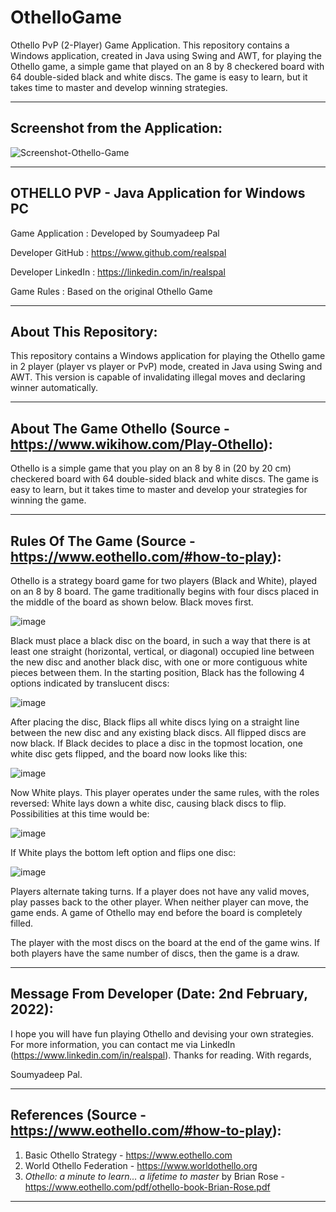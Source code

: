 # OthelloGame
Othello PvP (2-Player) Game Application. This repository contains a Windows application, created in Java using Swing and AWT, for playing the Othello game, a simple game that played on an 8 by 8 checkered board with 64 double-sided black and white discs. The game is easy to learn, but it takes time to master and develop winning strategies.

-----------------------------------------------------------------------------------------------

Screenshot from the Application:
-----------------------------------------------------------------------------------------------
![Screenshot-Othello-Game](https://user-images.githubusercontent.com/76199286/152112877-cfcc2ad2-0ee4-43c4-aba8-25820666d244.png)

-----------------------------------------------------------------------------------------------

OTHELLO PVP - Java Application for Windows PC
-----------------------------------------------------------------------------------------------

Game Application : Developed by Soumyadeep Pal

Developer GitHub : https://www.github.com/realspal

Developer LinkedIn : https://linkedin.com/in/realspal

Game Rules : Based on the original Othello Game

-----------------------------------------------------------------------------------------------

About This Repository:
-----------------------------------------------------------------------------------------------

This repository contains a Windows application for playing the Othello game in 2 player (player vs player or PvP) mode, created in Java using Swing and AWT. This version is capable of invalidating illegal moves and declaring winner automatically.

-----------------------------------------------------------------------------------------------

About The Game Othello (Source - https://www.wikihow.com/Play-Othello):
-----------------------------------------------------------------------------------------------

Othello is a simple game that you play on an 8 by 8 in (20 by 20 cm) checkered board with 64 double-sided black and white discs. The game is easy to learn, but it takes time to master and develop your strategies for winning the game.

-----------------------------------------------------------------------------------------------

Rules Of The Game (Source - https://www.eothello.com/#how-to-play):
-----------------------------------------------------------------------------------------------

Othello is a strategy board game for two players (Black and White), played on an 8 by 8 board. The game traditionally begins with four discs placed in the middle of the board as shown below. Black moves first.

![image](https://user-images.githubusercontent.com/76199286/152113198-26ea6b71-5832-4e7e-be53-2dd0812c63da.png)

Black must place a black disc on the board, in such a way that there is at least one straight (horizontal, vertical, or diagonal) occupied line between the new disc and another black disc, with one or more contiguous white pieces between them. In the starting position, Black has the following 4 options indicated by translucent discs:

![image](https://user-images.githubusercontent.com/76199286/152113234-9dfefe42-22b5-4303-93af-447013b46550.png)

After placing the disc, Black flips all white discs lying on a straight line between the new disc and any existing black discs. All flipped discs are now black. If Black decides to place a disc in the topmost location, one white disc gets flipped, and the board now looks like this:

![image](https://user-images.githubusercontent.com/76199286/152113257-c1beb9db-536e-4f40-874c-cab4291c6bef.png)

Now White plays. This player operates under the same rules, with the roles reversed: White lays down a white disc, causing black discs to flip. Possibilities at this time would be:

![image](https://user-images.githubusercontent.com/76199286/152113275-7c9f8b13-fc62-477b-b488-74018f6ae443.png)

If White plays the bottom left option and flips one disc:

![image](https://user-images.githubusercontent.com/76199286/152113283-e2d3e36b-5a8b-4872-bfbf-812d926ce09c.png)

Players alternate taking turns. If a player does not have any valid moves, play passes back to the other player. When neither player can move, the game ends. A game of Othello may end before the board is completely filled.

The player with the most discs on the board at the end of the game wins. If both players have the same number of discs, then the game is a draw.

-----------------------------------------------------------------------------------------------

Message From Developer (Date: 2nd February, 2022):
-----------------------------------------------------------------------------------------------

I hope you will have fun playing Othello and devising your own strategies. For more information, you can contact me via LinkedIn (https://www.linkedin.com/in/realspal). Thanks for reading. With regards,

Soumyadeep Pal.

-----------------------------------------------------------------------------------------------

References (Source - https://www.eothello.com/#how-to-play):
-----------------------------------------------------------------------------------------------

1) Basic Othello Strategy - https://www.eothello.com
2) World Othello Federation - https://www.worldothello.org
3) _Othello: a minute to learn... a lifetime to master_ by Brian Rose - https://www.eothello.com/pdf/othello-book-Brian-Rose.pdf

-----------------------------------------------------------------------------------------------
